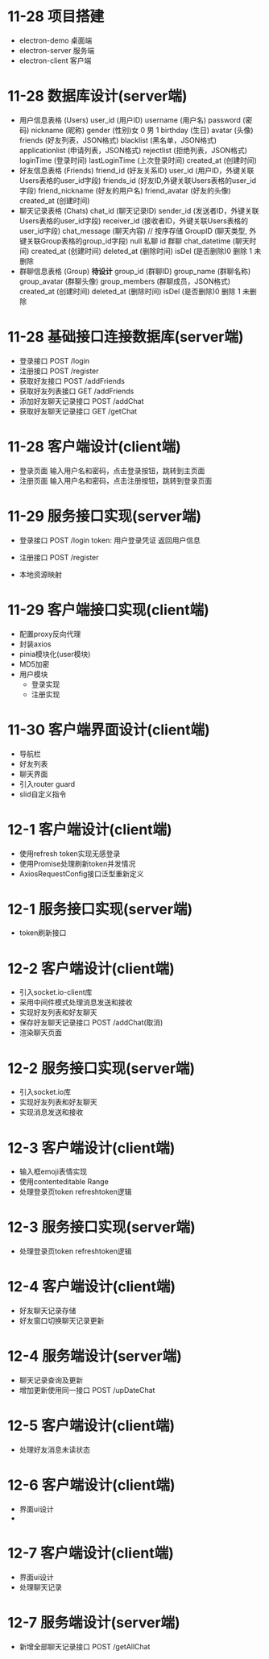 # 11-28 项目搭建

- electron-demo 桌面端
- electron-server 服务端
- electron-client 客户端

# 11-28 数据库设计(server端)

- 用户信息表格  (Users)
    user_id  (用户ID)
    username  (用户名)
    password  (密码)
    nickname  (昵称)
    gender  (性别)女 0 男 1
    birthday  (生日)
    avatar  (头像)
    friends  (好友列表，JSON格式)
    blacklist  (黑名单，JSON格式)
    applicationlist  (申请列表，JSON格式)
    rejectlist  (拒绝列表，JSON格式)
    loginTime  (登录时间)
    lastLoginTime  (上次登录时间)
    created_at  (创建时间)
- 好友信息表格  (Friends)
    friend_id  (好友关系ID)
    user_id  (用户ID，外键关联Users表格的user_id字段)
    friends_id  (好友ID,外键关联Users表格的user_id字段)
    friend_nickname  (好友的用户名)
    friend_avatar  (好友的头像)
    created_at  (创建时间)
- 聊天记录表格  (Chats)
    chat_id  (聊天记录ID)
    sender_id (发送者ID，外键关联Users表格的user_id字段)
    receiver_id (接收者ID，外键关联Users表格的user_id字段)
    chat_message  (聊天内容)        // 按序存储
    GroupID  (聊天类型, 外键关联Group表格的group_id字段) null 私聊 id 群聊
    chat_datetime  (聊天时间)
    created_at  (创建时间)
    deleted_at  (删除时间)
    isDel   (是否删除)0 删除 1 未删除 
- 群聊信息表格  (Group) **待设计**
    group_id  (群聊ID)
    group_name  (群聊名称)
    group_avatar  (群聊头像)
    group_members  (群聊成员，JSON格式)
    created_at  (创建时间)
    deleted_at  (删除时间)
    isDel   (是否删除)0 删除 1 未删除 

# 11-28 基础接口连接数据库(server端)

- 登录接口
    POST /login
- 注册接口
    POST /register
- 获取好友接口
    POST /addFriends
- 获取好友列表接口
    GET /addFriends
- 添加好友聊天记录接口
    POST /addChat
- 获取好友聊天记录接口
    GET /getChat

# 11-28 客户端设计(client端)

- 登录页面
    输入用户名和密码，点击登录按钮，跳转到主页面
- 注册页面
    输入用户名和密码，点击注册按钮，跳转到登录页面

# 11-29 服务接口实现(server端)
- 登录接口
    POST /login
    token: 用户登录凭证
    返回用户信息
- 注册接口
    POST /register

- 本地资源映射

# 11-29 客户端接口实现(client端)

- 配置proxy反向代理
- 封装axios
- pinia模块化(user模块)
- MD5加密
- 用户模块
    - 登录实现
    - 注册实现

# 11-30 客户端界面设计(client端)
- 导航栏
- 好友列表
- 聊天界面
- 引入router guard
- slid自定义指令

# 12-1 客户端设计(client端)
- 使用refresh token实现无感登录
- 使用Promise处理刷新token并发情况
- AxiosRequestConfig接口泛型重新定义

# 12-1 服务接口实现(server端)
- token刷新接口

# 12-2 客户端设计(client端)
- 引入socket.io-client库
- 采用中间件模式处理消息发送和接收
- 实现好友列表和好友聊天
- 保存好友聊天记录接口
    POST /addChat(取消)
- 渲染聊天页面

# 12-2 服务接口实现(server端)
- 引入socket.io库
- 实现好友列表和好友聊天
- 实现消息发送和接收

# 12-3 客户端设计(client端)
- 输入框emoji表情实现
- 使用contenteditable Range
- 处理登录页token refreshtoken逻辑

# 12-3 服务接口实现(server端)
- 处理登录页token refreshtoken逻辑

# 12-4 客户端设计(client端)
- 好友聊天记录存储
- 好友窗口切换聊天记录更新

# 12-4 服务端设计(server端)
- 聊天记录查询及更新
- 增加更新使用同一接口
    POST /upDateChat


# 12-5 客户端设计(client端)
- 处理好友消息未读状态

 # 12-6 客户端设计(client端)
- 界面ui设计
- 
 # 12-7 客户端设计(client端)
- 界面ui设计
- 处理聊天记录

# 12-7 服务端设计(server端)
- 新增全部聊天记录接口
      POST /getAllChat

